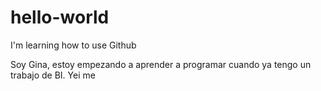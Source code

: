# hello-world
I'm learning how to use Github

Soy Gina, estoy empezando a aprender a programar cuando ya tengo un trabajo de BI. Yei me
